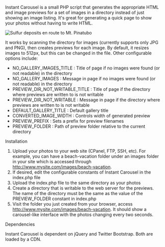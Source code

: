 Instant Carousel is a small PHP script that generates the appropriate HTML and image previews for a set of images in a directory instead of just showing an image listing. It's great for generating a quick page to show your photos without having to write HTML.

![Sulfur deposits en route to Mt. Pinatubo](sulfur.jpg "Sulfur deposits en route to Mt. Pinatubo")

It works by scanning the directory for images (currently supports only JPG and PNG), then creates previews for each image. By default, it resizes images to 512px, but this can be changed in the file. Other configurable options include:

- NO_GALLERY_IMAGES_TITLE : Title of page if no images were found (or not readable) in the directory
- NO_GALLERY_IMAGES : Message in page if no images were found (or not readable) in the directory
- PREVIEW_DIR_NOT_WRITABLE_TITLE : Title of page if the directory where previews are written to is not writable
- PREVIEW_DIR_NOT_WRITABLE : Message in page if the directory where previews are written to is not writable
- DEFAULT_GALLERY_TITLE : Default gallery title
- CONVERTED_IMAGE_WIDTH : Controls width of generated preview
- PREVIEW_PREFIX : Sets a prefix for preview filenames
- PREVIEW_FOLDER : Path of preview folder relative to the current directory

Installation

1. Upload your photos to your web site (CPanel, FTP, SSH, etc). For example, you can have a beach-vacation folder
under an images folder in your site which is accessed through http://www.mysite.com/images/beach-vacation.
2. If desired, edit the configurable constants of Instant Carousel in the index.php file
3. Upload the index.php file to the same directory as your photos
4. Create a directory that is writable to the web server for the previews. The name of the directory must be the same
as the value of the PREVIEW_FOLDER constant in index.php
5. Visit the folder you just created from your browser, access http://www.mysite.com/images/beach-vacation. It should
show a carousel-like interface with the photos changing every two seconds.

Dependencies

Instant Carousel is dependent on jQuery and Twitter Bootstrap. Both are loaded by a CDN.